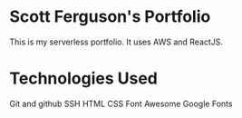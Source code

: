 # Scott Ferguson's Portfolio
This is my serverless portfolio. It uses AWS and ReactJS.

# Technologies Used
Git and github
SSH
HTML
CSS
Font Awesome
Google Fonts